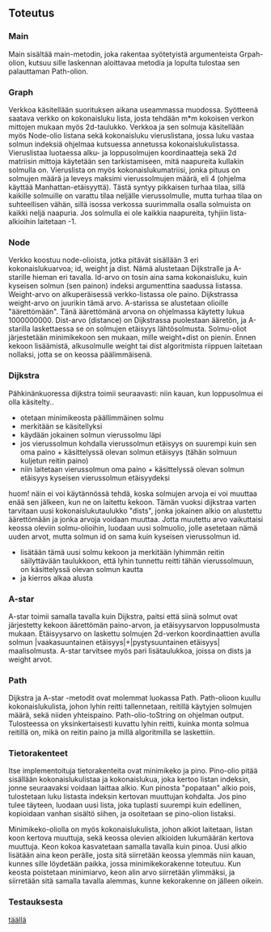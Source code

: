 ## Toteutus

### Main
Main sisältää main-metodin, joka rakentaa syötetyistä argumenteista Grpah-olion, kutsuu sille laskennan aloittavaa metodia ja lopulta tulostaa sen palauttaman Path-olion.

### Graph

Verkkoa käsitellään suorituksen aikana useammassa muodossa. Syötteenä saatava verkko on kokonaisluku lista, josta tehdään m*m kokoisen verkon mittojen mukaan myös 2d-taulukko. Verkkoa ja sen solmuja käsitellään myös Node-olio listana sekä kokonaisluku vieruslistana, jossa luku vastaa solmun indeksiä ohjelmaa kutsuessa annetussa kokonaislukulistassa. 
Vieruslistaa luotaessa alku- ja loppusolmujen koordinaatteja sekä 2d matriisin mittoja käytetään sen tarkistamiseen, mitä naapureita kullakin solmulla on. Vieruslista on myös kokonaislukumatriisi, jonka pituus on solmujen määrä ja leveys maksimi vierussolmujen määrä, eli 4 (ohjelma käyttää Manhattan-etäisyyttä). Tästä syntyy pikkaisen turhaa tilaa, sillä kaikille solmuille on varattu tilaa neljälle vierussolmulle, mutta turhaa tilaa on suhteellisen vähän, sillä isossa verkossa suurimmalla osalla solmuista on kaikki neljä naapuria.
Jos solmulla ei ole kaikkia naapureita, tyhjiin lista-alkioihin laitetaan -1.


### Node

Verkko koostuu node-olioista, jotka pitävät sisällään 3 eri kokonaislukuarvoa; id, weight ja dist. Nämä alustetaan Dijkstralle ja A-starille hieman eri tavalla.
Id-arvo on tosin aina sama kokonaisluku, kuin kyseisen solmun (sen painon) indeksi argumenttina saadussa listassa.
Weight-arvo on alkuperäisessä verkko-listassa ole paino. Dijkstrassa weight-arvo on juurikin tämä arvo. A-starissa se alustetaan olioille "äärettömään". Tänä äärettömänä arvona on ohjelmassa käytetty lukua 1000000000.
Dist-arvo (distance) on Dijkstrassa puolestaan ääretön, ja A-starilla laskettaessa se on solmujen etäisyys lähtösolmusta.
Solmu-oliot järjestetään minimikekoon sen mukaan, mille weight+dist on pienin. Ennen kekoon lisäämistä, alkusolmulle weight tai dist algoritmista riippuen laitetaan nollaksi, jotta se on keossa päälimmäisenä.


### Dijkstra

Pähkinänkuoressa dijkstra toimii seuraavasti: niin kauan, kun loppusolmua ei olla käsitelty.. 
* otetaan minimikeosta päällimmäinen solmu  
* merkitään se käsitellyksi
* käydään jokainen solmun vierussolmu läpi
* jos vierussolmun kohdalla vierussolmun etäisyys on suurempi kuin sen oma paino + käsittelyssä olevan solmun etäisyys (tähän solmuun kuljetun reitin paino)
* niin laitetaan vierussolmun oma paino + käsittelyssä olevan solmun etäisyys kyseisen vierussolmun etäisyydeksi

huom! näin ei voi käytännössä tehdä, koska solmujen arvoja ei voi muuttaa enää sen jälkeen, kun ne on laitettu kekoon. Tämän vuoksi dijkstraa varten tarvitaan uusi kokonaislukutaulukko "dists", jonka jokainen alkio on alustettu äärettömään ja jonka arvoja voidaan muuttaa. Jotta muutettu arvo vaikuttaisi keossa oleviin solmu-olioihin, luodaan uusi solmuolio, jolle asetetaan nämä uuden arvot, mutta solmun id on sama kuin kyseisen vierussolmun id.

* lisätään tämä uusi solmu kekoon ja merkitään lyhimmän reitin säilyttävään taulukkoon, että lyhin tunnettu reitti tähän vierussolmuun, on käsittelyssä olevan solmun kautta
* ja kierros alkaa alusta


### A-star

A-star toimii samalla tavalla kuin Dijkstra, paitsi että siinä solmut ovat järjestetty kekoon äärettömän paino-arvon, ja etäisyysarvon loppusolmusta mukaan. Etäisyysarvo on laskettu solmujen 2d-verkon koordinaattien avulla solmun |vaakasuuntainen etäisyys|+|pystysuuntainen etäisyys| maalisolmusta. A-star tarvitsee myös pari lisätaulukkoa, joissa on dists ja weight arvot.


### Path

Dijkstra ja A-star -metodit ovat molemmat luokassa Path. Path-olioon kuullu kokonaislukulista, johon lyhin reitti tallennetaan, reitillä käytyjen solmujen määrä, sekä niiden yhteispaino.
Path-olio-toString on ohjelman output. Tulosteessa on yksinkertaisesti kuvattu lyhin reitti, kuinka monta solmua reitillä on, mikä on reitin paino ja millä algoritmilla se laskettiin.


### Tietorakenteet

Itse implementoituja tietorakenteita ovat minimikeko ja pino.
Pino-olio pitää sisällään kokonaislukulistaa ja kokonaislukua, joka kertoo listan indeksin, jonne seuraavaksi voidaan laittaa alkio. Kun pinosta "popataan" alkio pois, tulostetaan luku listasta indeksin kertovan muuttujan kohdalta. Jos pino tulee täyteen, luodaan uusi lista, joka tuplasti suurempi kuin edellinen, kopioidaan vanhan sisältö siihen, ja osoitetaan se pino-olion listaksi.

Minimikeko-oliolla on myös kokonaislukulista, johon alkiot laitetaan, listan koon kertova muuttuja, sekä keossa olevien alkioiden lukumäärän kertova muuttuja. Keon kokoa kasvatetaan samalla tavalla kuin pinoa. Uusi alkio lisätään aina keon perälle, josta sitä siirretään keossa ylemmäs niin kauan, kunnes sille löydetään paikka, jossa minimikekorakenne toteutuu. Kun keosta poistetaan minimiarvo, keon alin arvo siirretään ylimmäksi, ja siirretään sitä samalla tavalla alemmas, kunne kekorakenne on jälleen oikein.


### Testauksesta
[täällä](https://github.com/inkeriV/lazy-route/blob/master/docs/testaus.md)
